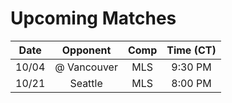 # Upcoming Matches
Date|Opponent|Comp|Time (CT)
:-:|:-:|:-:|:-:
10/04|@ Vancouver|MLS|9:30 PM 
10/21|Seattle|MLS|8:00 PM 
